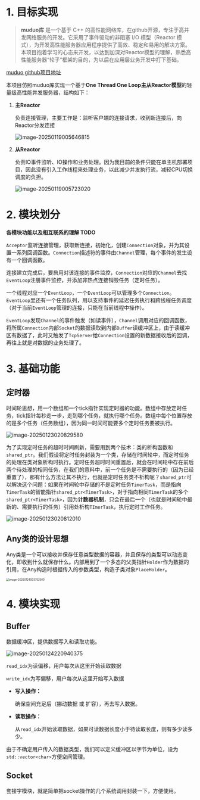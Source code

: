 # 1. 目标实现

> **muduo库** 是一个基于 C++ 的高性能网络库，在github开源，专注于高并发网络服务的开发。它采用了事件驱动的非阻塞 I/O 模型（Reactor 模式），为开发高性能服务器应用程序提供了高效、稳定和易用的解决方案。本项目抱着学习的心态来开发，以达到加深对Reactor模型的理解，熟悉高性能服务器“轮子”框架的目的，为以后在应用层业务开发中打下基础。

[muduo github项目地址](https://github.com/chenshuo/muduo)

本项目仿照muduo库实现一个基于**One Thread One Loop主从Reactor模型**的轻量级高性能并发服务器，结构如下：

1. **主Reactor**

   负责连接管理，主要工作是：监听客户端的连接请求，收到新连接后，向Reactor分发连接

   ![image-20250119005646815](https://ckfs.oss-cn-beijing.aliyuncs.com/img/202501190056897.png)

2. **从Reactor**

   负责IO事件监听、IO操作和业务处理。因为我目前的条件只能在单主机部署项目，因此没有引入工作线程来处理业务，以此减少并发执行流，减轻CPU切换调度的负担。

   ![image-20250119005723020](https://ckfs.oss-cn-beijing.aliyuncs.com/img/202501190057056.png)



# 2. 模块划分 



**各模块功能以及相互联系的理解 TODO**

`Acceptor`监听连接管理，获取新连接，初始化，创建`Connection`对象，并为其设置一系列回调函数。`Connection`描述符的事件由`Channel`管理，每个事件的发生设有一个回调函数。

连接建立完成后，要启用对该连接的事件监控，`Connection`对应的`Channel`去找`EventLoop`注册事件监控，并添加非热点连接销毁任务（定时任务）。

一个线程对应一个`EventLoop`，一个`EventLoop`可以管理多个`Connection`。`EventLoop`里还有一个任务队列，用以支持事件的延迟任务执行和跨线程任务调度（对于当前`EventLoop`管理的连接，只能在当前线程中操作）。

`EventLoop`发现`Channel`的事件触发（如读事件），`Channel`调用对应的回调函数，将所属`Connection`内部`Socket`的数据读取到内部`Buffer`读缓冲区上，由于读缓冲区有数据了，此时又触发了`TcpServer`给`Connection`设置的新数据接收后的回调，再往上就是对数据的业务处理了。





# 3. 基础功能

## **定时器**

时间轮思想，用一个数组和一个tick指针实现定时器的功能。数组中存放定时任务，tick指针每秒走一步，走到哪个任务，就执行哪个任务。数组中每个位置存放的是多个任务（任务数组），因为同一时间可能要多个定时任务要被执行。

![image-20250123020829580](https://ckfs.oss-cn-beijing.aliyuncs.com/img/202501230208610.png)

为了实现定时任务的超时时间刷新，需要用到两个技术：类的析构函数和`shared_ptr`。我们假设将定时任务封装为一个类，存储在时间轮中，而定时任务的处理在类对象析构时执行。定时任务超时时间重置后，就会在时间轮中存在前后两个待处理的相同任务，在我们的意料中，前一个任务是不需要执行的（因为已经重置了），那有什么方法让其不执行，也就是定时任务类不析构呢？`shared_ptr`可以解决这个问题：如果在时间轮中存储的不是定时任务`TimerTask`，而是指向`TimerTask`的智能指针`shared_ptr<TimerTask>`，对于指向相同`TimerTask`的多个`shared_ptr<TimerTask>`，因为**计数器机制**，只会在最后一个（也就是时间轮中最新的、需要执行的任务）引用处析构`TImerTask`，执行定时工作任务。

![image-20250123020812010](https://ckfs.oss-cn-beijing.aliyuncs.com/img/202501230208058.png)

## Any类的设计思想

Any类是一个可以接收并保存任意类型数据的容器，并且保存的类型可以动态变化，即收到什么就保存什么。内部用到了一个多态的父类指针`Holder`作为数据的引用，在Any构造时根据传入的参数类型，构造子类对象`PlaceHolder`。



<img src="https://ckfs.oss-cn-beijing.aliyuncs.com/img/202501240037597.png" alt="image-20250124003702500" style="zoom:50%;" />



# 4. 模块实现



## Buffer

 数据缓冲区，提供数据写入和读取功能。

![image-20250124220940375](https://ckfs.oss-cn-beijing.aliyuncs.com/img/202501242209468.png)

`read_idx`为读偏移，用户每次从这里开始读取数据

`write_idx`为写偏移，用户每次从这里开始写入数据

- **写入操作：**

  确保空间充足后（挪动数据 或 扩容），再去写入数据。

  

- **读取操作：**

  从`read_idx`开始读取数据，如果可读数据长度小于待读取长度，则有多少读多少。



由于不确定用户传入的数据类型，我们可以定义缓冲区以字节为单位，设为`std::vector<char>`方便空间管理。



## Socket



套接字模块，就是简单把socket操作的几个系统调用封装一下，方便使用。
